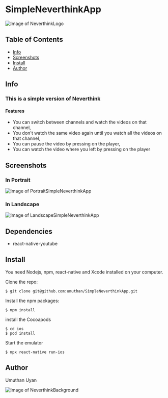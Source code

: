 # SimpleNeverthinkApp

![Image of NeverthinkLogo](http://umuthan.com/wp-content/uploads/2019/12/neverthink_logo.png)

## Table of Contents

- [Info](#info)
- [Screenshots](#screenshots)
- [Install](#install)
- [Author](#author)

## Info

### This is a simple version of Neverthink

#### Features

* You can switch between channels and watch the videos on that channel,
* You don't watch the same video again until you watch all the videos on that channel,
* You can pause the video by pressing on the player,
* You can watch the video where you left by pressing on the player

## Screenshots

### In Portrait

![Image of PortraitSimpleNeverthinkApp](http://umuthan.com/wp-content/uploads/2019/12/portrait.png)

### In Landscape

![Image of LandscapeSimpleNeverthinkApp](http://umuthan.com/wp-content/uploads/2019/12/landscape_.png)

## Dependencies

* react-native-youtube

## Install

You need Nodejs, npm, react-native and Xcode installed on your computer.

Clone the repo:

```
$ git clone git@github.com:umuthan/SimpleNeverthinkApp.git
```

Install the npm packages:

```
$ npm install
```

install the Cocoapods
```
$ cd ios
$ pod install
```

Start the emulator
```
$ npx react-native run-ios
```

## Author

Umuthan Uyan

![Image of NeverthinkBackground](http://umuthan.com/wp-content/uploads/2019/12/neverthink_hero.png)

